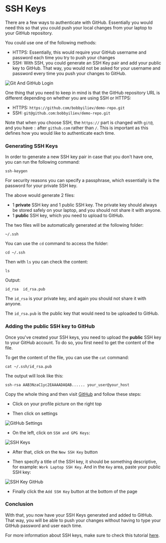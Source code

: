 # SSH Keys

There are a few ways to authenticate with GitHub. Essentially you would need this so that you could push your local changes from your laptop to your GitHub repository.

You could use one of the following methods:

* HTTPS: Essentially, this would require your GitHub username and password each time you try to push your changes
* SSH: With SSH, you could generate an SSH Key pair and add your public key to GitHub. That way, you would not be asked for your username and password every time you push your changes to GitHub.

![Git And GitHub Login](https://imgur.com/y544tCR.png)

One thing that you need to keep in mind is that the GitHub repository URL is different depending on whether you are using SSH or HTTPS:

* HTTPS: `https://github.com/bobbyiliev/demo-repo.git`
* SSH: `git@github.com:bobbyiliev/demo-repo.git`

Note that when you choose SSH, the `https://` part is changed with `git@`, and you have `:` after `github.com` rather than `/`. This is important as this defines how you would like to authenticate each time.

### Generating SSH Keys

In order to generate a new SSH key pair in case that you don't have one, you can run the following command:

```
ssh-keygen
```

For security reasons you can specify a passphrase, which essentially is the password for your private SSH key.

The above would generate 2 files:

* 1 **private** SSH key and 1 public SSH key. The private key should always be stored safely on your laptop, and you should not share it with anyone.
* 1 **public** SSH key, which you need to upload to GitHub.

The two files will be automatically generated at the following folder:

```
~/.ssh
```

You can use the `cd` command to access the folder:

```
cd ~/.ssh
```

Then with `ls` you can check the content:

```
ls
```

Output:

```
id_rsa  id_rsa.pub
```

The `id_rsa` is your private key, and again you should not share it with anyone.

The `id_rsa.pub` is the public key that would need to be uploaded to GitHub.

### Adding the public SSH key to GitHub

Once you've created your SSH keys, you need to upload the **public** SSH key to your GitHub account. To do so, you first need to get the content of the file.

To get the content of the file, you can use the `cat` command:

```
cat ~/.ssh/id_rsa.pub
```

The output will look like this:

```
ssh-rsa AAB3NzaC1yc2EAAAADAQAB...... your_user@your_host
```

Copy the whole thing and then visit [GitHub](https://github.com) and follow these steps:

* Click on your profile picture on the right top

* Then click on settings

![GitHub Settings](https://imgur.com/tRDwDjC.png)

* On the left, click on `SSH and GPG Keys`:

![SSH Keys](https://imgur.com/iL2E3Ux)

* After that, click on the `New SSH Key` button

* Then specify a title of the SSH key, it should be something descriptive, for example: `Work Laptop SSH Key`. And in the `Key` area, paste your public SSH key:

![SSH Key GitHub](https://imgur.com/X89gLwD.png)

* Finally click the `Add SSH Key` button at the bottom of the page

### Conclusion

With that, you now have your SSH Keys generated and added to GitHub. That way, you will be able to push your changes without having to type your GitHub password and user each time.

For more information about SSH keys, make sure to check this tutorial [here](https://www.digitalocean.com/community/tutorials/how-to-set-up-ssh-keys-2).